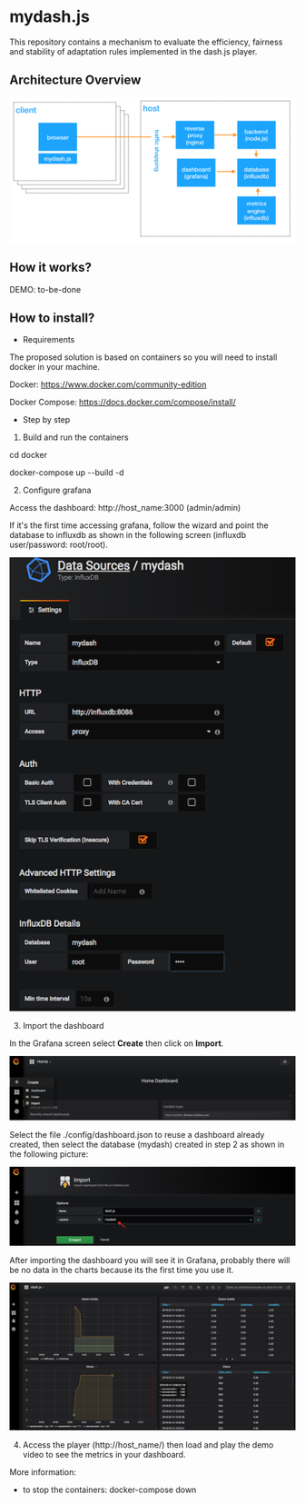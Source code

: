# mydash.js

This repository contains a mechanism to evaluate the efficiency, fairness and stability of adaptation rules implemented in the dash.js player.

## Architecture Overview

![Architecture Overview](docs/architecture.png?raw=true "Architecture Overview")

## How it works?

DEMO: to-be-done

## How to install?

- Requirements

The proposed solution is based on containers so you will need to install docker in your machine.

Docker: https://www.docker.com/community-edition

Docker Compose: https://docs.docker.com/compose/install/

- Step by step

1. Build and run the containers

cd docker

docker-compose up --build -d

2. Configure grafana

Access the dashboard: http://host_name:3000 (admin/admin)

If it's the first time accessing grafana, follow the wizard and point the
database to influxdb as shown in the following screen (influxdb user/password: root/root).

![Grafana config](docs/grafana-config.png?raw=true "Grafana config")

3. Import the dashboard

In the Grafana screen select **Create** then click on **Import**.

![Importing the Dashboard](docs/importing01.png?raw=true "Importing the Dashboard")

Select the file ./config/dashboard.json to reuse a dashboard already created, then select the database (mydash) created in step 2 as shown in the following picture:

![Importing the Dashboard](docs/importing02.png?raw=true "Importing the Dashboard")

After importing the dashboard you will see it in Grafana, probably there will be no data in the charts because its the first time you use it.

![Metrics Dashboard](docs/dashboard.png?raw=true "Metrics Dashboard")

4. Access the player (http://host_name/) then load and play the demo video to see the metrics in your dashboard.

More information:

- to stop the containers: docker-compose down
